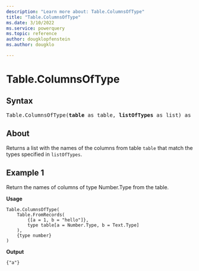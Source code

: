 ```yaml
---
description: "Learn more about: Table.ColumnsOfType"
title: "Table.ColumnsOfType"
ms.date: 3/10/2022
ms.service: powerquery
ms.topic: reference
author: dougklopfenstein
ms.author: dougklo

---
```

# Table.ColumnsOfType

## Syntax

<pre>
Table.ColumnsOfType(<b>table</b> as table, <b>listOfTypes</b> as list) as list
</pre>
  
## About

Returns a list with the names of the columns from table `table` that match the types specified in `listOfTypes`.

## Example 1

Return the names of columns of type Number.Type from the table.

**Usage**

```powerquery-m
Table.ColumnsOfType(
    Table.FromRecords(
        {[a = 1, b = "hello"]},
        type table[a = Number.Type, b = Text.Type]
    ),
    {type number}
)
```

**Output**

`{"a"}`
